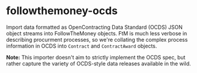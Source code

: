 # followthemoney-ocds

Import data formatted as OpenContracting Data Standard (OCDS) JSON object
streams into FollowTheMoney objects. FtM is much less verbose in describing
procurment processes, so we're collating the complex process information 
in OCDS into `Contract` and `ContractAward` objects.

**Note:** This importer doesn't aim to strictly implement the OCDS spec, but
rather capture the variety of OCDS-style data releases available in the wild.